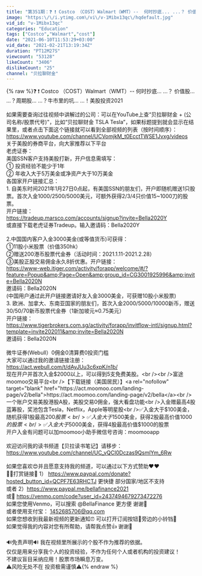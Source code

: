 ```yaml
---
title: "第351期：❓ ❗️ Costco （COST）Walmart（WMT）--  何时抄底... ...？ 价值股... ...？周期股... ...？牛市里的坑... ...！美股投资2021"
image: "https:\/\/i.ytimg.com\/vi\/v-1Mibx13qc\/hqdefault.jpg"
vid_id: "v-1Mibx13qc"
categories: "Education"
tags: ["Costco","Walmart","cost"]
date: "2021-06-10T11:53:29+03:00"
vid_date: "2021-02-21T13:19:34Z"
duration: "PT12M27S"
viewcount: "53128"
likeCount: "3406"
dislikeCount: "25"
channel: "贝拉聊财金"
---
```

{% raw %}❓ ❗️ Costco （COST）Walmart（WMT）--  何时抄底... ...？ 价值股... ...？周期股... ...？牛市里的坑... ...！美股投资2021<br /><br />如果需要查询过往视频中讲解过的公司：可以在YouTube上查“贝拉聊财金 + (公司名称/股票代号)&quot;，比如“贝拉聊财金 TSLA Tesla”，如果标题提到就会显示在结果里，或者点击下面这个链接就可以看到全部视频的列表（按时间顺序）： <a rel="nofollow" target="blank" href="https://www.youtube.com/channel/UCVomjkM_t0EcctTWSE1Jvxg/videos">https://www.youtube.com/channel/UCVomjkM_t0EcctTWSE1Jvxg/videos</a> <br />关于美股的券商平台，向大家推荐以下平台<br />老虎证券：<br />美国SSN客户支持美股打新，开户信息需填写：<br />① 投资经验不能少于1年 <br />② 年收入大于5万美金或净资产大于10万美金<br />各国家开户链接汇总：<br />1. 自美东时间2021年1月27日0点起，有美国SSN的朋友们，开户即随机赠送1只股票。首次入金1000/2500/5000美元，可额外获得2/3/4只价值15~1000刀的股票。<br />开户链接：<br /><a rel="nofollow" target="blank" href="https://tradeup.marsco.com/accounts/signup?invite=Bella2020Y">https://tradeup.marsco.com/accounts/signup?invite=Bella2020Y</a><br />或直接下载老虎证券Tradeup。输入邀请码：Bella2020Y<br /><br />2.中国国内客户入金3000美金(或等值货币)可获得：<br />①11股小米股票（价值350hk）<br />②赠送200港币股票代金券（活动时间：2021.1.11-2021.2.28）<br />③美股正股交易佣金永久8折优惠。开户链接：<br /><a rel="nofollow" target="blank" href="https://www-web.itiger.com/activity/forapp/welcome/#/?feature=Popup&amp;Page=Open&amp;group_id=CG3001925996&amp;invite=Bella2020N">https://www-web.itiger.com/activity/forapp/welcome/#/?feature=Popup&amp;Page=Open&amp;group_id=CG3001925996&amp;invite=Bella2020N</a><br />邀请码：Bella2020N<br />(中国用户通过此开户链接邀请好友入金3000美金，可获赠10股小米股票)<br />3. 欧洲、加拿大、东南亚国家的朋友们，首次入金2000/5000/10000新币，赠送30/50/70新币股票代金券（1新加坡元≈0.75美元）<br />开户链接：<br /><a rel="nofollow" target="blank" href="https://www.tigerbrokers.com.sg/activity/forapp/invitflow-intl/signup.html?template=invite202011&amp;invite=Bella2020N">https://www.tigerbrokers.com.sg/activity/forapp/invitflow-intl/signup.html?template=invite202011&amp;invite=Bella2020N</a><br />邀请码：Bella2020N<br /><br />微牛证券(Webull）0佣金0清算费0投资门槛<br />大家可以通过我的邀请链接注册：<a rel="nofollow" target="blank" href="https://act.webull.com/t/dAyJUu3c6xpK/n1b/">https://act.webull.com/t/dAyJUu3c6xpK/n1b/</a><br />现在开户并首次入金$2000以上，可以得到5支免费美股。<br /><br />富途moomoo交易平台<br />【下载链接（美国居民）】<a rel="nofollow" target="blank" href="https://act.moomoo.com/landing-page/v2/bella">https://act.moomoo.com/landing-page/v2/bella</a><br />一个账户交易美股港股A股，美股交易0佣金，强大看盘功能<br />入金赠最高4股蓝筹股，奖池包含Tesla，Netflix，Apple等明星股<br />✅入金大于$100美金，随机获得1股最高$200股票<br />✅入金大于$1500美金，获得2股最高价值$1000的股票<br />✅入金大于$5000美金，获得4股最高价值$1000的股票<br />开户入金有问题可以加moomoo小助手微信号咨询：moomooapp<br /><br />欢迎访问我的读书频道【贝拉读书笔记】请移步：<br /><a rel="nofollow" target="blank" href="https://www.youtube.com/channel/UC_vQCI0Dczas9QsmlYm_6Rw">https://www.youtube.com/channel/UC_vQCI0Dczas9QsmlYm_6Rw</a><br /><br />如果您喜欢😍并且愿意支持我的频道，可以通过以下方式赞助❤️❤️<br />🌟🌟打赏链接🔗 1） <a rel="nofollow" target="blank" href="https://www.paypal.com/donate?hosted_button_id=QCPF7E63RHCTJ">https://www.paypal.com/donate?hosted_button_id=QCPF7E63RHCTJ</a> 更快捷 部分国家/地区不支持 <br />或者 2）<a rel="nofollow" target="blank" href="https://www.paypal.me/bellafinance2021">https://www.paypal.me/bellafinance2021</a>  <br />或🔗  <a rel="nofollow" target="blank" href="https://venmo.com/code?user_id=2437494679273472276">https://venmo.com/code?user_id=2437494679273472276</a><br />如果您使用Venmo，可以搜索 @BellaFinance 更方便 谢谢🙏<br />或者使用支付宝： 1452685706@qq.com<br />如果您想收到我最新视频的更新通知⏰ 可以打开订阅按钮🔘旁边的小铃铛🔔<br />如果觉得我的内容对您有所帮助，请帮我点赞👍 谢谢🙏<br /><br />🔊免责声明🔊 我在视频里所展示的个股不作为推荐的依据。<br />仅仅是用来分享我个人的投资经验，不作为任何个人或者机构的投资建议！<br />不建议盲目采纳应用！股票市场瞬息万变。<br />⚠️风险无处不在 投资极需谨慎⚠️{% endraw %}
